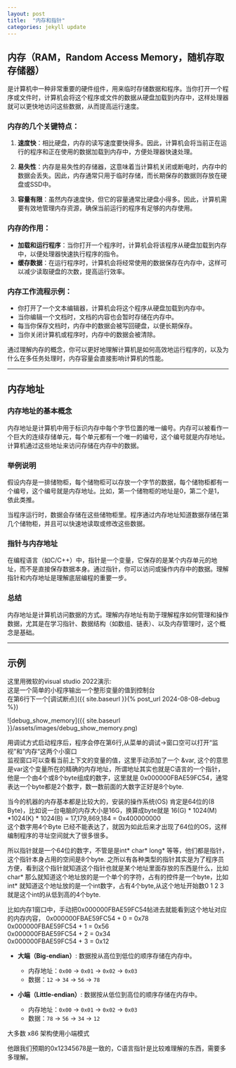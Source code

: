 ```yaml
---
layout: post
title:  "内存和指针"
categories: jekyll update
---
```


## 内存（RAM，Random Access Memory，随机存取存储器）
是计算机中一种非常重要的硬件组件，用来临时存储数据和程序。当你打开一个程序或文件时，计算机会将这个程序或文件的数据从硬盘加载到内存中，这样处理器就可以更快地访问这些数据，从而提高运行速度。

### 内存的几个关键特点：

1. **速度快**：相比硬盘，内存的读写速度要快得多。因此，计算机会将当前正在运行的程序和正在使用的数据加载到内存中，方便处理器快速处理。

2. **易失性**：内存是易失性的存储器，这意味着当计算机关闭或断电时，内存中的数据会丢失。因此，内存通常只用于临时存储，而长期保存的数据则存放在硬盘或SSD中。

3. **容量有限**：虽然内存速度快，但它的容量通常比硬盘小得多。因此，计算机需要有效地管理内存资源，确保当前运行的程序有足够的内存使用。

### 内存的作用：

- **加载和运行程序**：当你打开一个程序时，计算机会将该程序从硬盘加载到内存中，以便处理器快速执行程序的指令。
- **缓存数据**：在运行程序时，计算机会将经常使用的数据保存在内存中，这样可以减少读取硬盘的次数，提高运行效率。

### 内存工作流程示例：

- 你打开了一个文本编辑器，计算机会将这个程序从硬盘加载到内存中。
- 当你编辑一个文档时，文档的内容也会暂时存储在内存中。
- 每当你保存文档时，内存中的数据会被写回硬盘，以便长期保存。
- 当你关闭计算机或程序时，内存中的数据会被清除。

通过理解内存的概念，你可以更好地理解计算机是如何高效地运行程序的，以及为什么在多任务处理时，内存容量会直接影响计算机的性能。

---

## 内存地址

### 内存地址的基本概念
内存地址是计算机中用于标识内存中每个字节位置的唯一编号。内存可以被看作一个巨大的连续存储单元，每个单元都有一个唯一的编号，这个编号就是内存地址。计算机通过这些地址来访问存储在内存中的数据。

### 举例说明
假设内存是一排储物柜，每个储物柜可以存放一个字节的数据，每个储物柜都有一个编号，这个编号就是内存地址。比如，第一个储物柜的地址是0，第二个是1，依此类推。

当程序运行时，数据会存储在这些储物柜里。程序通过内存地址知道数据存储在第几个储物柜，并且可以快速地读取或修改这些数据。

### 指针与内存地址
在编程语言（如C/C++）中，指针是一个变量，它保存的是某个内存单元的地址，而不是直接保存数据本身。通过指针，你可以访问或操作内存中的数据。理解指针和内存地址是理解底层编程的重要一步。

### 总结
内存地址是计算机访问数据的方式。理解内存地址有助于理解程序如何管理和操作数据，尤其是在学习指针、数据结构（如数组、链表）、以及内存管理时，这个概念是基础。

---

## 示例
这里用微软的visual studio 2022演示:  
这是一个简单的小程序输出一个整形变量的值到控制台  
在第6行下一个[调试断点]({{ site.baseurl }}{% post_url 2024-08-08-debug %})

![debug_show_memory]({{ site.baseurl }}/assets/images/debug_show_memory.png)

用调试方式启动程序后，程序会停在第6行,从菜单的调试->窗口空可以打开“监视”和”内存“这两个小窗口  
监视窗口可以查看当前上下文的变量的值，这里手动添加了一个 &var, 这个的意思是var这个变量所在的精确的内存地址，所谓地址其实也就是C语言的一个指针，他是一个由4个或8个byte组成的数字，这里就是 0x000000FBAE59FC54，通常表达一个byte都是2个数字，数一数前面的大数字正好是8个byte.  

当今的机器的内存基本都是比较大的，安装的操作系统(OS) 肯定是64位的(8 Byte)，比如说一台电脑的内存大小是16G，换算成byte就是 16(G) * 1024(M) *1024(K) * 1024(B) = 17,179,869,184 = 0x400000000  
这个数字用4个Byte 已经不能表达了，就因为如此后来才出现了64位的OS，这样编制程序的寻址空间就大了很多很多。

所以指针就是一个64位的数字，不管是是int* char* long* 等等，他们都是指针，这个指针本身占用的空间是8个byte. 之所以有各种类型的指针其实是为了程序员方便，看到这个指针就知道这个指针也就是某个地址里面存放的东西是什么，比如char* 那么就知道这个地址放的是一个单个的字符，占有的控件是一个byte，比如int* 就知道这个地址放的是一个int数字，占有4个byte,从这个地址开始数0 1 2 3就是这个int的从低到高的4个byte.  


比如内存1窗口中，手动把0x000000FBAE59FC54帖进去就能看到这个地址对应的内存内容，
0x000000FBAE59FC54 + 0 = 0x78  
0x000000FBAE59FC54 + 1 = 0x56  
0x000000FBAE59FC54 + 2 = 0x34  
0x000000FBAE59FC54 + 3 = 0x12  

- **大端（Big-endian）**: 数据按从高位到低位的顺序存储在内存中。
  - 内存地址：`0x00` -> `0x01` -> `0x02` -> `0x03`
  - 数据：`12` -> `34` -> `56` -> `78`

- **小端（Little-endian）**: 数据按从低位到高位的顺序存储在内存中。
  - 内存地址：`0x00` -> `0x01` -> `0x02` -> `0x03`
  - 数据：`78` -> `56` -> `34` -> `12`

大多数 x86 架构使用小端模式

他跟我们预期的0x12345678是一致的，C语言指针是比较难理解的东西，需要多多理解。  




